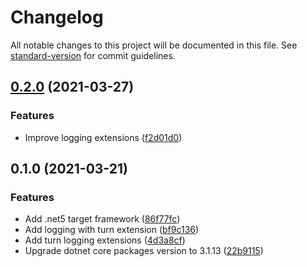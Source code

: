 # Changelog

All notable changes to this project will be documented in this file. See [standard-version](https://github.com/conventional-changelog/standard-version) for commit guidelines.

## [0.2.0](https://github.com/Jandini/RightTurn.Extensions.Logging/compare/0.1.0...0.2.0) (2021-03-27)


### Features

* Improve logging extensions ([f2d01d0](https://github.com/Jandini/RightTurn.Extensions.Logging/commit/f2d01d014924032b3b35b9dea6e2a253e14d0ae7))

## 0.1.0 (2021-03-21)


### Features

* Add .net5 target framework ([86f77fc](https://github.com/Jandini/RightTurn.Extensions.Logging/commit/86f77fcdc34065132fde9c34a124383935b67951))
* Add logging with turn extension ([bf9c136](https://github.com/Jandini/RightTurn.Extensions.Logging/commit/bf9c136597e02d4e63b3d8ac645c57df434a3260))
* Add turn logging extensions ([4d3a8cf](https://github.com/Jandini/RightTurn.Extensions.Logging/commit/4d3a8cf78fb02746549d818c50ff5f5f6e3a9595))
* Upgrade dotnet core packages version to 3.1.13 ([22b9115](https://github.com/Jandini/RightTurn.Extensions.Logging/commit/22b9115d30651a76b8dfe25aaafcc9ef5fe9440f))
